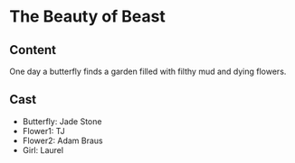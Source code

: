 # The Beauty of Beast

## Content
One day a butterfly finds a garden filled with filthy mud and dying flowers.

## Cast
- Butterfly: Jade Stone
- Flower1: TJ
- Flower2:  Adam Braus
- Girl: Laurel
